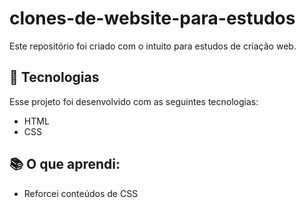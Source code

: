 # clones-de-website-para-estudos
Este repositório foi criado com o intuito para estudos de criação web.

## 🚀 Tecnologias

Esse projeto foi desenvolvido com as seguintes tecnologias:

- HTML
- CSS

## 📚 O que aprendi: 
- Reforcei conteúdos de CSS
